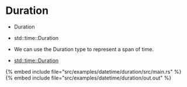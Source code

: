 # Duration

* Duration
* std::time::Duration

* We can use the Duration type to represent a span of time.

* [std::time::Duration](https://doc.rust-lang.org/std/time/struct.Duration.html)

{% embed include file="src/examples/datetime/duration/src/main.rs" %}
{% embed include file="src/examples/datetime/duration/out.out" %}


